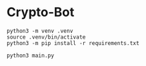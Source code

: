 # Crypto-Bot

```
python3 -m venv .venv
source .venv/bin/activate
python3 -m pip install -r requirements.txt

python3 main.py
```